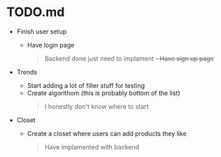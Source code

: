 # TODO.md
- Finish user setup
    - Have login page
        > Backend done just need to implament
    ~~- Have sign up page~~

- Trends
    - Start adding a lot of filler stuff for testing
    - Create algorithom (this is probably bottom of the list)
        > I honestly don't know where to start

- Closet
    - Create a closet where users can add products they like
        > Have implamented with backend